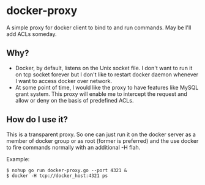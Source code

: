 docker-proxy
============

A simple proxy for docker client to bind to and run commands. May be I'll add ACLs someday.

Why?
----
* Docker, by default, listens on the Unix socket file. I don't want to run it on tcp socket forever but I don't like to restart docker daemon whenever I want to access docker over network.
* At some point of time, I would like the proxy to have features like MySQL grant system. This proxy will enable me to intercept the request and allow or deny on the basis of predefined ACLs.

How do I use it?
----------------
This is a transparent proxy. So one can just run it on the docker server as a member of docker group or as root (former is preferred) and the use docker to fire commands normally with an additional -H flah.

Example:
```
$ nohup go run docker-proxy.go --port 4321 &
$ docker -H tcp://docker_host:4321 ps
```
